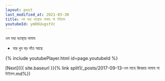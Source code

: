 ```yaml
---
layout: post
last_modified_at: 2021-03-30
title: ওম মহা ড্যান্থায় নামায গা টাইমস
youtubeId: ymD6UugstVc
---
```

 
 
 ওম মহা ড্যান্থায় নামায  
 
 -  যার খুব বড় দাঁত আছে 
 
  
 
  
 
 
 
 
 
 


{% include youtubePlayer.html id=page.youtubeId %}
 
[Next]({{ site.baseurl }}{% link  split1/_posts/2017-09-13-ওম মাহে জিহ্বায় নামায গা টাইমস.md%})
 
